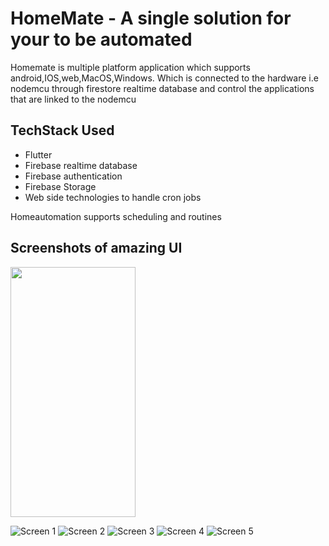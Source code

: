 # HomeMate - A single solution for your to be automated

Homemate is multiple platform application which supports android,IOS,web,MacOS,Windows. Which is connected to the hardware i.e nodemcu through firestore realtime database and control the applications that are linked to the nodemcu

## TechStack Used

- Flutter
- Firebase realtime database
- Firebase authentication
- Firebase Storage
- Web side technologies to handle cron jobs

Homeautomation supports scheduling and routines

## Screenshots of amazing UI

<img src="screen1.png" width="200" height="400" />

![Screen 1](screen1.png)
![Screen 2](screen2.png)
![Screen 3](screen3.png)
![Screen 4](screen4.png)
![Screen 5](screen5.png)
